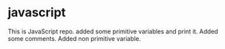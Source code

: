 # javascript
This is JavaScript repo.
added some primitive variables and print it.
Added some comments.
Added non primitive variable.
